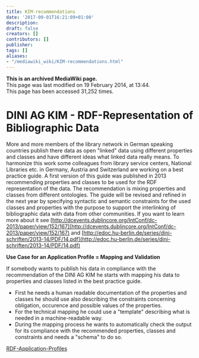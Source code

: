 ```yaml
---
title: KIM-recommendations
date: '2017-09-01T16:21:09+01:00'
description: 
draft: false
creators: []
contributors: []
publisher: 
tags: []
aliases:
- "/mediawiki_wiki/KIM-recommendations.html"
---
```


 **This is an archived MediaWiki page.**  
This page was last modified on 19 February 2014, at 13:44.  
This page has been accessed 31,252 times.

# DINI AG KIM - RDF-Representation of Bibliographic Data

More and more members of the library network in German speaking countries publish there data as open "linked" data using different properties and classes and have different ideas what linked data really means. To harmonize this work some colleagues from library service centers, National Libraries etc. in Germany, Austria and Switzerland are working on a best practice guide. A first version of this guide was published in 2013 recommending properties and classes to be used for the RDF representation of the data. The recommendation is mixing properties and classes from different ontologies. The guide will be revised and refined in the next year by specifying syntactic and semantic constraints for the used classes and properties with the purpose to support the interlinking of bibliographic data with data from other communities. If you want to learn more about it see [http://dcevents.dublincore.org/IntConf/dc-2013/paper/view/152/167](http://dcevents.dublincore.org/IntConf/dc-2013/paper/view/152/167) and [http://edoc.hu-berlin.de/series/dini-schriften/2013-14/PDF/14.pdf](http://edoc.hu-berlin.de/series/dini-schriften/2013-14/PDF/14.pdf)

**Use Case for an Application Profile = Mapping and Validation**

If somebody wants to publish his data in compliance with the recommendation of the DINI AG KIM he starts with mapping his data to properties and classes listed in the best practice guide.

- First he needs a human readable documentation of the properties and classes he should use also describing the constraints concerning obligation, occurence and possible values of the properties.
- For the technical mapping he could use a "template" describing what is needed in a machine-readable way.
- During the mapping process he wants to automatically check the output for its compliance with the recommended properties, classes and constraints and needs a "schema" to do so.

[RDF-Application-Profiles](/index.php?title=RDF_Application_Profiles&action=edit&redlink=1 "RDF\_Application\_Profiles (page does not exist)")

